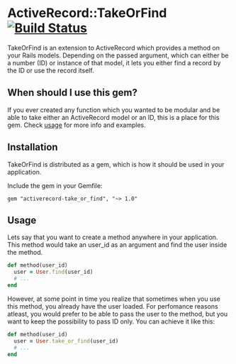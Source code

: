 # ActiveRecord::TakeOrFind [![Build Status](https://travis-ci.com/Baxxx/activerecord-take_or_find.svg?branch=master)](https://travis-ci.com/Baxxx/activerecord-take_or_find)

TakeOrFind is an extension to ActiveRecord which provides a method on your Rails models. Depending on the passed argument, which can either be a number (ID) or instance of that model, it lets you either find a record by the ID or use the record itself.

## When should I use this gem?

If you ever created any function which you wanted to be modular and be able to take either an ActiveRecord model or an ID, this is a place for this gem. Check [usage](#usage) for more info and examples.

## Installation

TakeOrFind is distributed as a gem, which is how it should be used in your application.

Include the gem in your Gemfile:

```
gem "activerecord-take_or_find", "~> 1.0"
```

## Usage

Lets say that you want to create a method anywhere in your application. This method would take an user_id as an argument and find the user inside the method.

```ruby
def method(user_id)
  user = User.find(user_id)
  # ...
end
```

However, at some point in time you realize that sometimes when you use this method, you already have the user loaded. For perfomance reasons atleast, you would prefer to be able to pass the user to the method, but you want to keep the possibility to pass ID only. You can achieve it like this:

```ruby
def method(user_id)
  user = User.take_or_find(user_id)
  # ...
end
```
